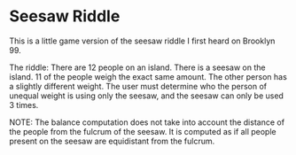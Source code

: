# Seesaw Riddle

This is a little game version of the seesaw riddle I first heard on Brooklyn 99.

The riddle: There are 12 people on an island. There is a seesaw on the island. 11 of the people weigh the exact same amount. The other person has a slightly different weight. The user must determine who the person of unequal weight is using only the seesaw, and the seesaw can only be used 3 times.

NOTE: The balance computation does not take into account the distance of the people from the fulcrum of the seesaw. It is computed as if all people present on the seesaw are equidistant from the fulcrum.
